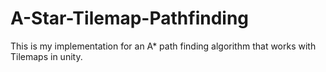 # A-Star-Tilemap-Pathfinding
This is my implementation for an A* path finding algorithm that works with Tilemaps in unity.
